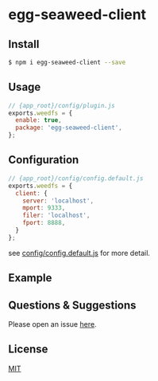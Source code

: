 # egg-seaweed-client


## Install

```bash
$ npm i egg-seaweed-client --save
```

## Usage

```js
// {app_root}/config/plugin.js
exports.weedfs = {
  enable: true,
  package: 'egg-seaweed-client',
};
```

## Configuration

```js
// {app_root}/config/config.default.js
exports.weedfs = {
  client: {
    server: 'localhost',
    mport: 9333,
    filer: 'localhost',
    fport: 8888,
  }
};
```

see [config/config.default.js](config/config.default.js) for more detail.

## Example



## Questions & Suggestions

Please open an issue [here](https://github.com/eggjs/egg/issues).

## License

[MIT](LICENSE)
